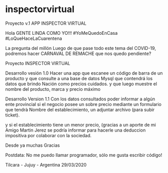 # inspectorvirtual
Proyecto v.1 APP INSPECTOR VIRTUAL

Hola GENTE LINDA COMO YO!!! 
#YoMeQuedoEnCasa #LoQueHaceLaCuarentena 


La pregunta del millón Luego de que pase todo este tema del COVID-19, podremos hacer CARNAVAL DE REMACHE que nos quedo pendiente?

Proyecto INSPECTOR VIRTUAL

Desarrollo vesión 1.0
Hacer una app que escanee un código de barra de un producto y que consulte a una base de datos Mysql que contendrá los datos que brindo 
Nación como precios cuidados. y que luego muestre el nombre del producto, marca y precio máximo

Desarrollo Version 1.1 
Con los datos consultados poder informar a algún ente provincial si el negocio posee un sobre precio mediante un formulario 
que tendrà Nombre del establecimiento, un adjuntar archivo (para subir ticket).

y si el establecimiento tiene un menor precio, (gracias a un aporte de mi Amigo Martin Jerez se podría informar para hacerle una
deduccion impositiva por colaborar con la sociedad.

Desde ya muchas Gracias 

Postdata: No me puedo llamar programador, sólo me gusta escribir código!

Tilcara - Jujuy - Argentina
29/03/2020

